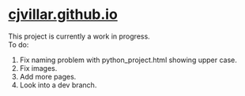 
# [cjvillar.github.io](https://cjvillar.github.io/)
This project is currently a work in progress. 
<br>To do:</br>
1. Fix naming problem with python_project.html showing upper case.
2. Fix images.
3. Add more pages.
4. Look into a dev branch.
